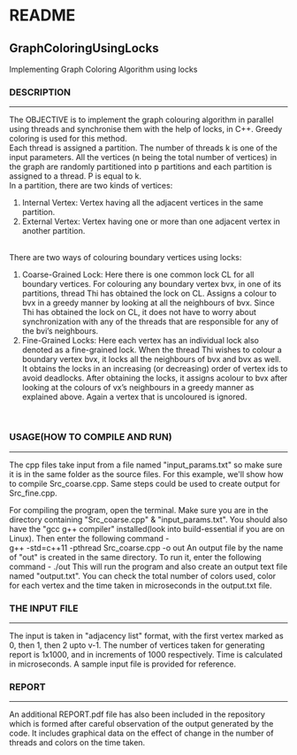# README
## GraphColoringUsingLocks
Implementing Graph Coloring Algorithm using locks


### DESCRIPTION
-----------
The OBJECTIVE is to implement the graph colouring algorithm in parallel using threads and synchronise them with the help of locks, in C++. Greedy coloring is used for this method.
<br>
Each thread is assigned a partition. The number of threads k is one of the input
parameters. All the vertices (n being the total number of vertices) in the graph are randomly
partitioned into p partitions and each partition is assigned to a thread. P is equal to k.
<br>
In a partition, there are two kinds of vertices:
<ol>
	<li> Internal Vertex: Vertex having all the adjacent vertices in the same partition.</li>
	<li> External Vertex: Vertex having one or more than one adjacent vertex in another partition.</li>
</ol>
<br>
There are two ways of colouring boundary vertices using locks:
<ol>
<li> Coarse-Grained Lock: Here there is one common lock CL for all boundary vertices. For
colouring any boundary vertex bvx, in one of its partitions, thread Thi has obtained the
lock on CL. Assigns a colour to bvx in a greedy manner by looking at all the neighbours
of bvx. Since Thi has obtained the lock on CL, it does not have to worry about
synchronization with any of the threads that are responsible for any of the bvi’s
	neighbours.</li>
<li> Fine-Grained Locks: Here each vertex has an individual lock also denoted as a
fine-grained lock. When the thread Thi wishes to colour a boundary vertex bvx, it locks
all the neighbours of bvx and bvx as well. It obtains the locks in an increasing (or
decreasing) order of vertex ids to avoid deadlocks. After obtaining the locks, it assigns acolour to bvx after looking at the colours of vx’s neighbours in a greedy manner as
explained above. Again a vertex that is uncoloured is ignored.</li>
</ol>
<br>


### USAGE(HOW TO COMPILE AND RUN)
-----------------------------
The cpp files take input from a file named "input_params.txt" so make sure it is in the same folder as the source files. For this example, we'll show how to compile Src_coarse.cpp. Same steps could be used to create output for Src_fine.cpp.

For compiling the program, open the terminal. Make sure you are in the directory containing "Src_coarse.cpp" & "input_params.txt". You should also have the "gcc g++ compiler" installed(look into build-essential if you are on Linux). Then enter the following command -  
						g++ -std=c++11 -pthread Src_coarse.cpp -o out
An output file by the name of "out" is created in the same directory. To run it, enter the following command - 
						./out
This will run the program and also create an output text file named "output.txt". You can check the total number of colors used, color for each vertex and the time taken in microseconds in the output.txt file.

### THE INPUT FILE
-------------------
The input is taken in "adjacency list" format, with the first vertex marked as 0, then 1, then 2 upto v-1. The number of vertices taken for generating report is 1x1000, and in increments of 1000 respectively. Time is calculated in microseconds. A sample input file is provided for reference.

### REPORT
-------------------
An additional REPORT.pdf file has also been included in the repository which is formed after careful observation of the output generated by the code. It includes graphical data on the effect of change in the number of threads and colors on the time taken.
